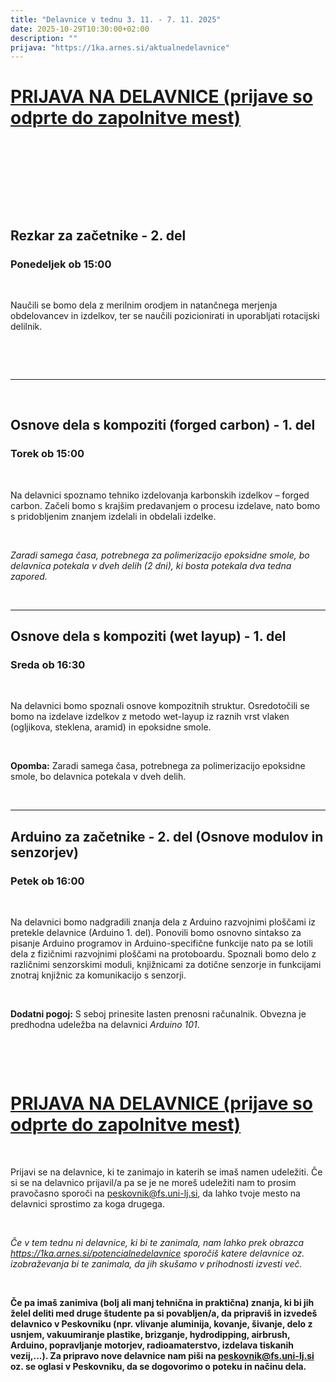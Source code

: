 ```yaml
---
title: "Delavnice v tednu 3. 11. - 7. 11. 2025"
date: 2025-10-29T10:30:00+02:00
description: ""
prijava: "https://1ka.arnes.si/aktualnedelavnice"
---
```


# [PRIJAVA NA DELAVNICE (prijave so odprte do zapolnitve mest)](https://1ka.arnes.si/aktualnedelavnice)

&nbsp;

&nbsp;

&nbsp;


&nbsp;


## Rezkar za začetnike - 2. del

### Ponedeljek ob 15:00

&nbsp;

Naučili se bomo dela z merilnim orodjem in natančnega merjenja obdelovancev in izdelkov, ter se naučili pozicionirati in uporabljati rotacijski delilnik.

&nbsp;


&nbsp;


---


&nbsp;

## Osnove dela s kompoziti (forged carbon) - 1. del
### Torek ob 15:00

&nbsp;

Na delavnici spoznamo tehniko izdelovanja karbonskih izdelkov – forged carbon. Začeli bomo s krajšim predavanjem o procesu izdelave, nato bomo s pridobljenim znanjem izdelali in obdelali izdelke. 

&nbsp;

*Zaradi samega časa, potrebnega za polimerizacijo epoksidne smole, bo delavnica potekala v dveh delih (2 dni), ki bosta potekala dva tedna zapored.*

&nbsp;


---


## Osnove dela s kompoziti (wet layup) - 1. del

### Sreda ob 16:30

&nbsp;

Na delavnici bomo spoznali osnove kompozitnih struktur. Osredotočili se bomo na izdelave izdelkov z metodo wet-layup iz raznih vrst vlaken (ogljikova, steklena, aramid) in epoksidne smole. 

&nbsp;

**Opomba:** Zaradi samega časa, potrebnega za polimerizacijo epoksidne smole, bo delavnica potekala v dveh delih.

&nbsp;


---


## Arduino za začetnike - 2. del (Osnove modulov in senzorjev)

### Petek ob 16:00

&nbsp;

Na delavnici bomo nadgradili znanja dela z Arduino razvojnimi ploščami iz pretekle delavnice (Arduino 1. del). Ponovili bomo osnovno sintakso za pisanje Arduino programov in Arduino-specifične funkcije nato pa se lotili dela z fizičnimi razvojnimi ploščami na protoboardu. Spoznali bomo delo z različnimi senzorskimi moduli, knjižnicami za dotične senzorje in funkcijami znotraj knjižnic za komunikacijo s senzorji.

&nbsp;

**Dodatni pogoj:** S seboj prinesite lasten prenosni računalnik. Obvezna je predhodna udeležba na delavnici *Arduino 101*.

&nbsp;


&nbsp;




# [PRIJAVA NA DELAVNICE (prijave so odprte do zapolnitve mest)](https://1ka.arnes.si/aktualnedelavnice)

&nbsp;

Prijavi se na delavnice, ki te zanimajo in katerih se imaš namen udeležiti.
Če si se na delavnico prijavil/a pa se je ne moreš udeležiti nam to prosim pravočasno sporoči na [peskovnik@fs.uni-lj.si](mailto:peskovnik@fs.uni-lj.si), da lahko tvoje mesto na delavnici sprostimo za koga drugega.

&nbsp;

*Če v tem tednu ni delavnice, ki bi te zanimala, nam lahko prek obrazca https://1ka.arnes.si/potencialnedelavnice sporočiš katere delavnice oz. izobraževanja bi te zanimala, da jih skušamo v prihodnosti izvesti več.*

&nbsp;

**Če pa imaš zanimiva (bolj ali manj tehnična in praktična) znanja, ki bi jih želel deliti med druge študente pa si povabljen/a, da pripraviš in izvedeš delavnico v Peskovniku (npr. vlivanje aluminija, kovanje, šivanje, delo z usnjem, vakuumiranje plastike, brizganje, hydrodipping, airbrush, Arduino, popravljanje motorjev, radioamaterstvo, izdelava tiskanih vezij,...). Za pripravo nove delavnice nam piši na [peskovnik@fs.uni-lj.si](mailto:peskovnik@fs.uni-lj.si) oz. se oglasi v Peskovniku, da se dogovorimo o poteku in načinu dela.**

